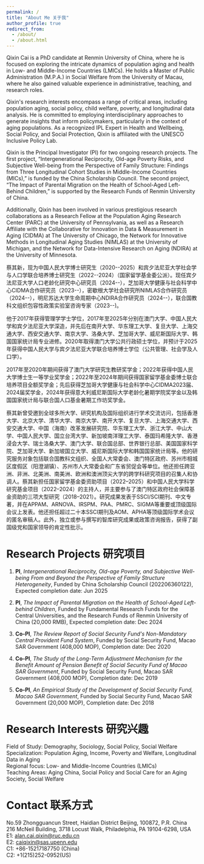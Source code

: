 ```yaml
---
permalink: /
title: "About Me 关于我"
author_profile: true
redirect_from: 
  - /about/
  - /about.html
---
```

Qixin Cai is a PhD candidate at Renmin University of China, where he is focused on exploring the intricate dynamics of population aging and health in Low- and Middle-Income Countries (LMICs). He holds a Master of Public Administration (M.P.A.) in Social Welfare from the University of Macau, where he also gained valuable experience in administrative, teaching, and research roles.

Qixin's research interests encompass a range of critical areas, including population aging, social policy, child welfare, poverty, and longitudinal data analysis. He is committed to employing interdisciplinary approaches to generate insights that inform policymakers, particularly in the context of aging populations.
As a recognized IPL Expert in Health and Wellbeing, Social Policy, and Social Protection, Qixin is affiliated with the UNESCO Inclusive Policy Lab. 

Qixin is the Principal Investigator (PI) for two ongoing research projects. The first project, “Intergenerational Reciprocity, Old-age Poverty Risks, and Subjective Well-being from the Perspective of Family Structure: Findings from Three Longitudinal Cohort Studies in Middle-Income Countries (MICs),” is funded by the China Scholarship Council. The second project, “The Impact of Parental Migration on the Health of School-Aged Left-Behind Children,” is supported by the Research Funds of Renmin University of China.

Additionally, Qixin has been involved in various prestigious research collaborations as a Research Fellow at the Population Aging Research Center (PARC) at the University of Pennsylvania, as well as a Research Affiliate with the Collaborative for Innovation in Data & Measurement in Aging (CIDMA) at The University of Chicago, the Network for Innovative Methods in Longitudinal Aging Studies (NIMLAS) at the University of Michigan, and the Network for Data-Intensive Research on Aging (NDIRA) at the University of Minnesota.

蔡其新，现为中国人民大学博士研究生（2020--2025）和宾夕法尼亚大学社会学与人口学联合培养博士研究生（2022--2024）（国家留学基金委公派）。现任宾夕法尼亚大学人口老龄化研究中心研究员（2024--），芝加哥大学健康与社会科学中心CIDMA合作研究员（2023--），密歇根大学社会研究所NIMLAS合作研究员（2024--），明尼苏达大学生命周期中心NDIRA合作研究员（2024--），联合国教科文组织包容性政策实验室咨询专家（2023--)。

他于2017年获得管理学学士学位，2017年至2025年分别在澳门大学、中国人民大学和宾夕法尼亚大学深造，并先后在南开大学、华东理工大学、复旦大学、上海交通大学、西安交通大学、南京大学、洛桑大学、芝加哥大学、威尼斯国际大学、韩国国家统计局专业进修。2020年取得澳门大学公共行政硕士学位，并预计于2025年获得中国人民大学与宾夕法尼亚大学联合培养博士学位（公共管理、社会学及人口学）。

2017年至2020年期间获得了澳门大学研究生教研奖学金；2022年获得中国人民大学博士生一等学业奖学金；2022年至2024年期间获得国家留学基金委博士联合培养项目全额奖学金；先后获得芝加哥大学健康与社会科学中心CIDMA2023届、2024届奖学金，2024年获得意大利威尼斯国际大学老龄化暑期学院奖学金以及韩国国家统计局与联合国人口基金暑期工作坊奖学金。

蔡其新曾受邀到全球多所大学、研究机构及国际组织进行学术交流访问，包括香港大学、北京大学、清华大学、南京大学、南开大学、复旦大学、上海交通大学、西安交通大学、中国（海南）改革发展研究院、华东理工大学、浙江大学、中山大学、中国人民大学、国立台湾大学、新加坡南洋理工大学、泰国玛希隆大学、香港浸会大学、瑞士洛桑大学、澳门大学、联合国总部、世界银行总部、美国国家科学院、芝加哥大学、新加坡国立大学、威尼斯国际大学和韩国国家统计局等。他的研究服务对象包括联合国教科文组织、全国人大常委会、澳门特区政府、苏州市相城区度假区（阳澄湖镇）、苏州市人大常委会和广东省贸促会等单位。他还担任跨亚洲、非洲、北美洲、南美洲、欧洲和澳洲顶尖大学的跨学科研究项目的召集人和协调人。蔡其新担任国家留学基金委资助项目（2022–2025）和中国人民大学科学研究基金项目（2022–2024）的主持人，并主要参与了澳门特区政府社会保障基金资助的三项大型研究（2018–2021）。研究成果发表于SSCI/SCI期刊、中文专著，并在APPAM、ARNOVA、IRSPM、PAA、PMRC、SIGMA等重要或顶级国际会议上发表。他还担任超过二十本SSCI期刊及AOM、APHA等顶级国际学术会议的匿名审稿人。此外，独立或参与撰写的智库研究成果或政策咨询报告，获得了副国级党和国家领导的肯定性批示。

Research Projects 研究项目
======

1. **PI**, *Intergenerational Reciprocity, Old-age Poverty, and Subjective Well-being From and Beyond the Perspective of Family Structure Heterogeneity*, Funded by China Scholarship Council (202206360122), Expected completion date: Jun 2025 <br>

2. **PI**, *The Impact of Parental Migration on the Health of School-Aged Left-behind Children*, Funded by Fundamental Research Funds for the Central Universities, and the Research Funds of Renmin University of China (20,000 RMB), Expected completion date: Dec 2024 <br>

3. **Co-PI**, *The Review Report of Social Security Fund's Non-Mandatory Central Provident Fund System*, Funded by Social Security Fund, Macao SAR Government (408,000 MOP), Completion date: Dec 2020 <br>

4. **Co-PI**, *The Study of the Long-Term Adjustment Mechanism for the Benefit Amount of Pension Benefit of Social Security Fund of Macao SAR Government*, Funded by Social Security Fund, Macao SAR Government (408,000 MOP), Completion date: Dec 2019 <br>

5. **Co-PI**, *An Empirical Study of the Development of Social Security Fund, Macao SAR Government*, Funded by Social Security Fund, Macao SAR Government (20,000 MOP), Completion date: Dec 2018


Research Interests 研究兴趣
======
Field of Study: Demography, Sociology, Social Policy, Social Welfare <br>
Specialization: Population Aging, Income, Poverty and Welfare, Longitudinal Data in Aging <br>
Regional focus: Low- and Middle-Income Countries (LMICs) <br>
Teaching Areas: Aging China, Social Policy and Social Care for an Aging Society, Social Welfare

Contact 联系方式
======
No.59 Zhongguancun Street, Haidian District Beijing, 100872, P.R. China <br>
216 McNeil Building, 3718 Locust Walk, Philadelphia, PA 19104-6298, USA <br>
E1: alan.cai.qixin@ruc.edu.cn <br>
E2: caiqixin@sas.upenn.edu <br>
C1: +86-15217187750 (China) <br>
C2: +1(215)252-0952(US)
